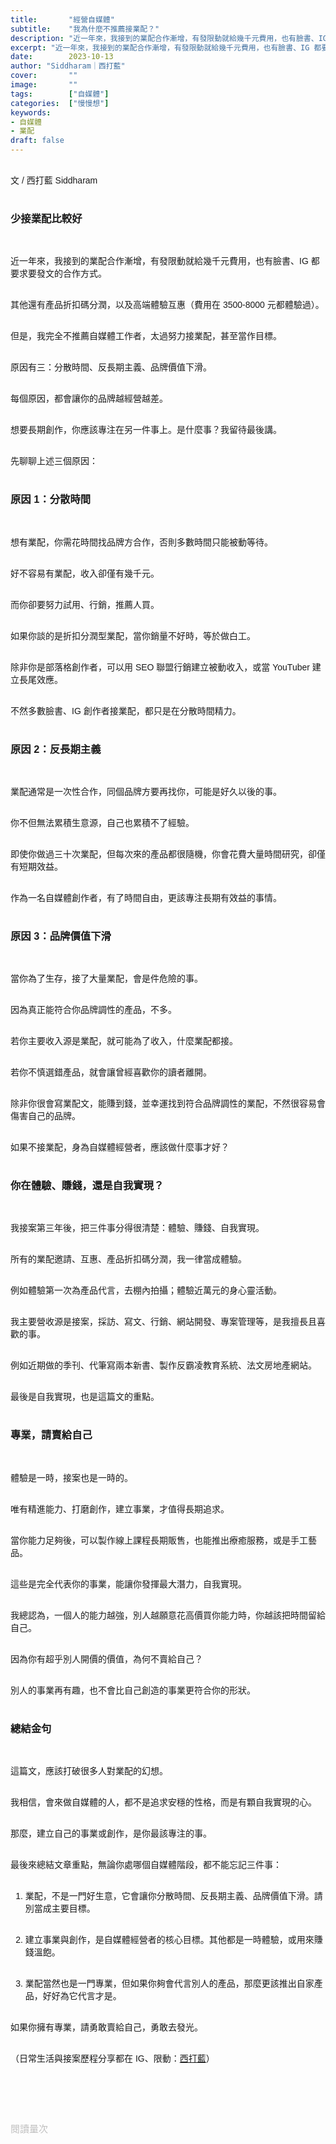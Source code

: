 ```yaml
---
title:       "經營自媒體"
subtitle:    "我為什麼不推薦接業配？"
description: "近一年來，我接到的業配合作漸增，有發限動就給幾千元費用，也有臉書、IG 都要求要發文的合作方式..."
excerpt: "近一年來，我接到的業配合作漸增，有發限動就給幾千元費用，也有臉書、IG 都要求要發文的合作方式..."
date:        2023-10-13
author: "Siddharam｜西打藍"
cover:       ""
image:       ""
tags:        ["自媒體"]
categories:  ["慢慢想"]
keywords:
- 自媒體
- 業配
draft: false
---
```


<article style="font-family: 'Noto Sans TC', '微軟正黑體', sans-serif; font-weight: 300;">

<br>文 / 西打藍 Siddharam<br><br>

<h3 class="article-h1-color">少接業配比較好</h3><br>

近一年來，我接到的業配合作漸增，有發限動就給幾千元費用，也有臉書、IG 都要求要發文的合作方式。<br><br>

其他還有產品折扣碼分潤，以及高端體驗互惠（費用在 3500-8000 元都體驗過）。<br><br>

但是，我完全不推薦自媒體工作者，太過努力接業配，甚至當作目標。<br><br>

原因有三：分散時間、反長期主義、品牌價值下滑。<br><br>

每個原因，都會讓你的品牌越經營越差。<br><br>

想要長期創作，你應該專注在另一件事上。是什麼事？我留待最後講。<br><br>

先聊聊上述三個原因：<br><br>


<h3 class="article-h1-color">原因 1：分散時間</h3><br>

想有業配，你需花時間找品牌方合作，否則多數時間只能被動等待。<br><br>

好不容易有業配，收入卻僅有幾千元。<br><br>

而你卻要努力試用、行銷，推薦人買。<br><br>

如果你談的是折扣分潤型業配，當你銷量不好時，等於做白工。<br><br>

除非你是部落格創作者，可以用 SEO 聯盟行銷建立被動收入，或當 YouTuber 建立長尾效應。<br><br>

不然多數臉書、IG 創作者接業配，都只是在分散時間精力。<br><br>



<h3 class="article-h1-color">原因 2：反長期主義</h3><br>

業配通常是一次性合作，同個品牌方要再找你，可能是好久以後的事。<br><br>

你不但無法累積生意源，自己也累積不了經驗。<br><br>

即使你做過三十次業配，但每次來的產品都很隨機，你會花費大量時間研究，卻僅有短期效益。<br><br>

作為一名自媒體創作者，有了時間自由，更該專注長期有效益的事情。<br><br>


<h3 class="article-h1-color">原因 3：品牌價值下滑</h3><br>

當你為了生存，接了大量業配，會是件危險的事。<br><br>

因為真正能符合你品牌調性的產品，不多。<br><br>

若你主要收入源是業配，就可能為了收入，什麼業配都接。<br><br>

若你不慎選錯產品，就會讓曾經喜歡你的讀者離開。<br><br>

除非你很會寫業配文，能賺到錢，並幸運找到符合品牌調性的業配，不然很容易會傷害自己的品牌。<br><br>

如果不接業配，身為自媒體經營者，應該做什麼事才好？<br><br>


<h3 class="article-h1-color">你在體驗、賺錢，還是自我實現？</h3><br>

我接案第三年後，把三件事分得很清楚：體驗、賺錢、自我實現。<br><br>

所有的業配邀請、互惠、產品折扣碼分潤，我一律當成體驗。<br><br>

例如體驗第一次為產品代言，去棚內拍攝；體驗近萬元的身心靈活動。<br><br>

我主要營收源是接案，採訪、寫文、行銷、網站開發、專案管理等，是我擅長且喜歡的事。<br><br>

例如近期做的季刊、代筆寫兩本新書、製作反霸凌教育系統、法文房地產網站。<br><br>

最後是自我實現，也是這篇文的重點。<br><br>


<!-- 我都怎麼做
接案維生，業配、折扣碼分潤當作體驗
持續累積能力
自我覺察，找到創業題目

專業，一定要賣給自己
我不考慮接案公司，都是很有興趣才做
例如近期的策展、法國網站、寫兩本新書、做季刊，都有夠好玩
但我知道，接案和業配一樣，都不是長遠 -->



<h3 class="article-h1-color">專業，請賣給自己</h3><br>

體驗是一時，接案也是一時的。<br><br>

唯有精進能力、打磨創作，建立事業，才值得長期追求。<br><br>

當你能力足夠後，可以製作線上課程長期販售，也能推出療癒服務，或是手工藝品。<br><br>

這些是完全代表你的事業，能讓你發揮最大潛力，自我實現。<br><br>

我總認為，一個人的能力越強，別人越願意花高價買你能力時，你越該把時間留給自己。<br><br>

因為你有超乎別人開價的價值，為何不賣給自己？<br><br>

別人的事業再有趣，也不會比自己創造的事業更符合你的形狀。<br><br>

<!-- 可以用來賺錢，但一定要記得花一點時間，打磨自己產品
實際行動
線上課程很棒、療癒服務、手工品
人的目的，都是最大發揮潛力，自我實現
接案可以實現時間自由，如果能完全做自己喜歡的事，就更好了，然後只接自己很有興趣的案子
例如我下週接了一個有趣業配，要特別去棚內拍攝，彷彿代言一樣，就很有意思


花時間精進能力、打磨創作，建立產品或事業 -->

<h3 class="article-h1-color">總結金句</h3><br>

這篇文，應該打破很多人對業配的幻想。<br><br>

我相信，會來做自媒體的人，都不是追求安穩的性格，而是有顆自我實現的心。<br><br>

那麼，建立自己的事業或創作，是你最該專注的事。<br><br>

最後來總結文章重點，無論你處哪個自媒體階段，都不能忘記三件事：<br><br>

1. 業配，不是一門好生意，它會讓你分散時間、反長期主義、品牌價值下滑。請別當成主要目標。<br><br>

2. 建立事業與創作，是自媒體經營者的核心目標。其他都是一時體驗，或用來賺錢溫飽。<br><br>

3. 業配當然也是一門專業，但如果你夠會代言別人的產品，那麼更該推出自家產品，好好為它代言才是。<br><br>

如果你擁有專業，請勇敢賣給自己，勇敢去發光。<br><br>

<!-- 
<!-- 案例 > 證明案例 > 壞處 > 怎麼改變（列步驟） > 結語總結金句 -->


（日常生活與接案歷程分享都在 IG、限動：<a href="https://www.instagram.com/sidd.blue/" target="_blank">西打藍</a>）<br><br>

<!-- <h3 class="article-h1-color"></h3><br> -->

<br><br><br>

</article>

<div style="color: #bfbfbf; font-size: 15px;" id="busuanzi_container_page_pv">
  閱讀量<span id="busuanzi_value_page_pv"></span>次
</div>

<script src="../../js/post.js"></script>

